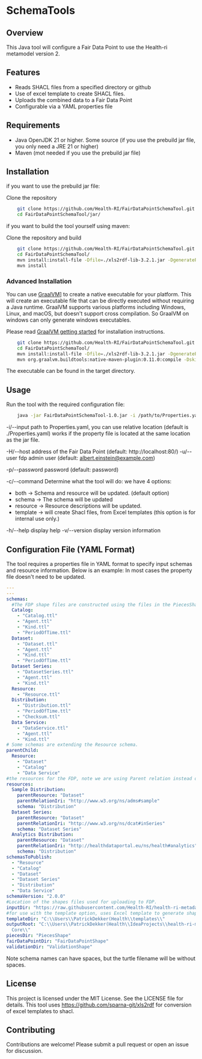 # SchemaTools

## Overview

This Java tool will configure a Fair Data Point to use the Health-ri metamodel version 2.

## Features

- Reads SHACL files from a specified directory or github
- Use of excel template to create SHACL files.
- Uploads the combined data to a Fair Data Point
- Configurable via a YAML properties file

## Requirements

- Java OpenJDK 21 or higher. Some source  (if you use the prebuild jar file, you only need a JRE 21 or higher)
- Maven (mot needed if you use the prebuild jar file)

## Installation

if you want to use the prebuild jar file:

Clone the repository

```sh
    git clone https://github.com/Health-RI/FairDataPointSchemaTool.git
    cd FairDataPointSchemaTool/jar/
```

if you want to build the tool yourself using maven:

Clone the repository and build

```sh
    git clone https://github.com/Health-RI/FairDataPointSchemaTool.git
    cd FairDataPointSchemaTool/
    mvn install:install-file -Dfile=./xls2rdf-lib-3.2.1.jar -DgeneratePom=true -DgroupId=fr.sparna.rdf.xls2rdf -DartifactId=xls2rdf-lib  -Dversion=3.2.1 -Dpackaging=jar
    mvn install
```

### Advanced Installation

You can use [GraalVM](https://www.graalvm.org/)] to create a native executable for your platform. This will create an
executable file that can be directly executed without requiring a Java runtime.
GraalVM supports various platforms including Windows, Linux, and macOS, but doesn't support cross compilation. So
GraalVM on windows can only generate windows executables.

Please read [GraalVM getting started](https://www.graalvm.org/latest/getting-started/) for installation instructions.

```sh
    git clone https://github.com/Health-RI/FairDataPointSchemaTool.git
    cd FairDataPointSchemaTool/
    mvn install:install-file -Dfile=./xls2rdf-lib-3.2.1.jar -DgeneratePom=true -DgroupId=fr.sparna.rdf.xls2rdf -DartifactId=xls2rdf-lib  -Dversion=3.2.1 -Dpackaging=jar
    mvn org.graalvm.buildtools:native-maven-plugin:0.11.0:compile -DskipTests
```

The executable can be found in the target directory.

## Usage

Run the tool with the required configuration file:

```sh
    java -jar FairDataPointSchemaTool-1.0.jar -i /path/to/Properties.yaml -H address_of_fdp -p yourpassword -u username -c command
```

-i/--input path to Properties.yaml, you can use relative location (default is ./Properties.yaml) works if the property
file is located at the same location as the jar file.

-H/--host address of the Fair Data Point (default: http://localhost:80/)
-u/--user fdp admin user (default: albert.einstein@example.com)

-p/--password password (default: password)

-c/--command Determine what the tool will do: we have 4 options:

* both -> Schema and resource will be updated. (default option)
* schema -> The schema will be updated
* resource -> Resource descriptions will be updated.
* template -> will create Shacl files, from Excel templates (this option is for internal use only.)

-h/--help display help
-v/--version display version information

## Configuration File (YAML Format)

The tool requires a properties file in YAML format to specify input schemas and resource information.
Below is an example: In most cases the property file doesn't need to be updated.

```yaml
---
---
schemas:
  #The FDP shape files are constructed using the files in the PiecesShape folder.
  Catalog:
    - "Catalog.ttl"
    - "Agent.ttl"
    - "Kind.ttl"
    - "PeriodOfTime.ttl"
  Dataset:
    - "Dataset.ttl"
    - "Agent.ttl"
    - "Kind.ttl"
    - "PeriodOfTime.ttl"
  Dataset Series:
    - "DatasetSeries.ttl"
    - "Agent.ttl"
    - "Kind.ttl"
  Resource:
    - "Resource.ttl"
  Distribution:
    - "Distribution.ttl"
    - "PeriodOfTime.ttl"
    - "Checksum.ttl"
  Data Service:
    - "DataService.ttl"
    - "Agent.ttl"
    - "Kind.ttl"
# Some schemas are extending the Resource schema.
parentChild:
  Resource:
    - "Dataset"
    - "Catalog"
    - "Data Service"
#the resources for the FDP, note we are using Parent relation instead of Childeren (as the FDP does)
resources:
  Sample Distribution:
    parentResource: "Dataset"
    parentRelationIri: "http://www.w3.org/ns/adms#sample"
    schema: "Distribution"
  Dataset Series:
    parentResource: "Dataset"
    parentRelationIri: "http://www.w3.org/ns/dcat#inSeries"
    schema: "Dataset Series"
  Analytics Distribution:
    parentResource: "Dataset"
    parentRelationIri: "http://healthdataportal.eu/ns/health#analytics"
    schema: "Distribution"
schemasToPublish:
  - "Resource"
  - "Catalog"
  - "Dataset"
  - "Dataset Series"
  - "Distribution"
  - "Data Service"
schemaVersion: "2.0.0"
#Location of the shapes files used for uploading to FDP.
inputDir: "https://raw.githubusercontent.com/Health-RI/health-ri-metadata/v2.0.0/Formalisation(shacl)/Core/PiecesShape/"
#for use with the template option, uses Excel template to generate shapes files (Health-ri use only!)
templateDir: "C:\\Users\\PatrickDekker(Health\\templates\\"
outputRoot: "C:\\Users\\PatrickDekker(Health\\IdeaProjects\\health-ri-metadata\\Formalisation(shacl)\\\
  Core\\"
piecesDir: "PiecesShape"
fairDataPointDir: "FairDataPointShape"
validationDir: "ValidationShape"


```

Note schema names can have spaces, but the turtle filename will be without spaces.

## License

This project is licensed under the MIT License. See the LICENSE file for details.
This tool uses https://github.com/sparna-git/xls2rdf for conversion of excel templates to shacl.

## Contributing

Contributions are welcome! Please submit a pull request or open an issue for discussion.

